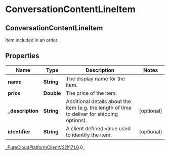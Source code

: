 # ConversationContentLineItem

## ConversationContentLineItem
Item included in an order.

## Properties

|Name | Type | Description | Notes|
|------------ | ------------- | ------------- | -------------|
| **name** | **String** | The display name for the item. | |
| **price** | **Double** | The price of the item. | |
| **_description** | **String** | Additional details about the item (e.g. the length of time to deliver for shipping options). | [optional] |
| **identifier** | **String** | A client defined value used to identify the item. | [optional] |



_PureCloudPlatformClientV2@171.0.0_
